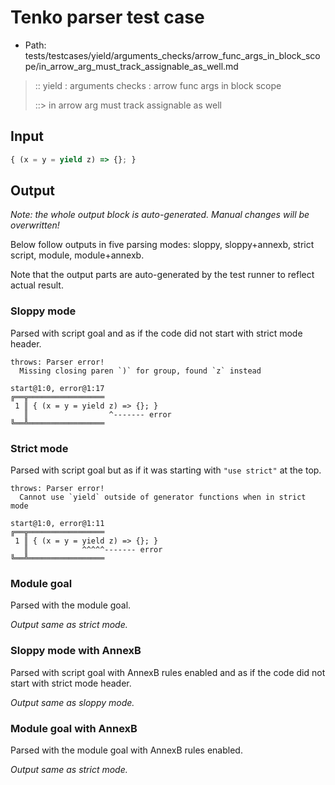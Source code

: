 # Tenko parser test case

- Path: tests/testcases/yield/arguments_checks/arrow_func_args_in_block_scope/in_arrow_arg_must_track_assignable_as_well.md

> :: yield : arguments checks : arrow func args in block scope
>
> ::> in arrow arg must track assignable as well

## Input


`````js
{ (x = y = yield z) => {}; }
`````

## Output

_Note: the whole output block is auto-generated. Manual changes will be overwritten!_

Below follow outputs in five parsing modes: sloppy, sloppy+annexb, strict script, module, module+annexb.

Note that the output parts are auto-generated by the test runner to reflect actual result.

### Sloppy mode

Parsed with script goal and as if the code did not start with strict mode header.

`````
throws: Parser error!
  Missing closing paren `)` for group, found `z` instead

start@1:0, error@1:17
╔══╦═════════════════
 1 ║ { (x = y = yield z) => {}; }
   ║                  ^------- error
╚══╩═════════════════

`````

### Strict mode

Parsed with script goal but as if it was starting with `"use strict"` at the top.

`````
throws: Parser error!
  Cannot use `yield` outside of generator functions when in strict mode

start@1:0, error@1:11
╔══╦═════════════════
 1 ║ { (x = y = yield z) => {}; }
   ║            ^^^^^------- error
╚══╩═════════════════

`````

### Module goal

Parsed with the module goal.

_Output same as strict mode._

### Sloppy mode with AnnexB

Parsed with script goal with AnnexB rules enabled and as if the code did not start with strict mode header.

_Output same as sloppy mode._

### Module goal with AnnexB

Parsed with the module goal with AnnexB rules enabled.

_Output same as strict mode._
